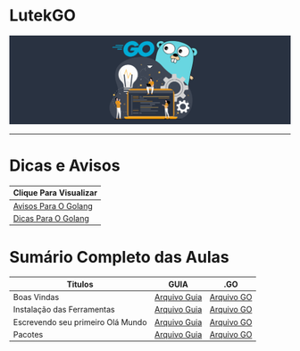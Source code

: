 # LutekGO

![alt](assets/img/golang.svg)

---

# Dicas e Avisos
| Clique Para Visualizar   |
| ------------------------ |
| [Avisos Para O Golang]() |
| [Dicas Para O Golang]()  |

# Sumário Completo das Aulas

| Titulos                           | GUIA             | .GO                                             |
| --------------------------------- | ---------------- | ----------------------------------------------- |
| Boas Vindas                       | [Arquivo Guia]() | [Arquivo GO](go.AULAS/aula.001/introducao.yaml) |
| Instalação das Ferramentas        | [Arquivo Guia]() | [Arquivo GO](go.AULAS/aula.002/instalacao.yaml) |
| Escrevendo seu primeiro Olá Mundo | [Arquivo Guia]() | [Arquivo GO](go.AULAS/aula.003/main.go)         |
| Pacotes                           | [Arquivo Guia]() | [Arquivo GO](go.AULAS/aula.004/main.go)         |